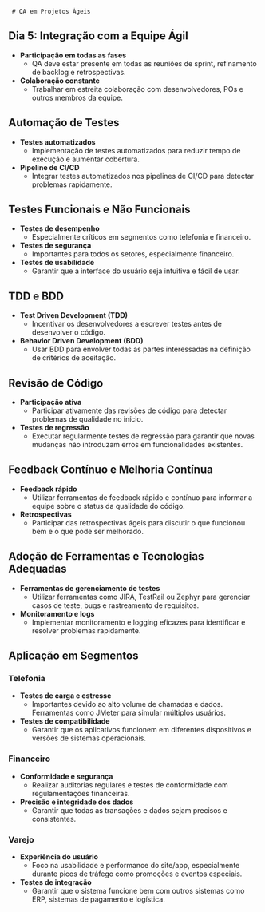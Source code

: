      # QA em Projetos Ágeis

## Dia 5: Integração com a Equipe Ágil
- **Participação em todas as fases**
  - QA deve estar presente em todas as reuniões de sprint, refinamento de backlog e retrospectivas.
- **Colaboração constante**
  - Trabalhar em estreita colaboração com desenvolvedores, POs e outros membros da equipe.

## Automação de Testes
- **Testes automatizados**
  - Implementação de testes automatizados para reduzir tempo de execução e aumentar cobertura.
- **Pipeline de CI/CD**
  - Integrar testes automatizados nos pipelines de CI/CD para detectar problemas rapidamente.

## Testes Funcionais e Não Funcionais
- **Testes de desempenho**
  - Especialmente críticos em segmentos como telefonia e financeiro.
- **Testes de segurança**
  - Importantes para todos os setores, especialmente financeiro.
- **Testes de usabilidade**
  - Garantir que a interface do usuário seja intuitiva e fácil de usar.

## TDD e BDD
- **Test Driven Development (TDD)**
  - Incentivar os desenvolvedores a escrever testes antes de desenvolver o código.
- **Behavior Driven Development (BDD)**
  - Usar BDD para envolver todas as partes interessadas na definição de critérios de aceitação.

## Revisão de Código
- **Participação ativa**
  - Participar ativamente das revisões de código para detectar problemas de qualidade no início.
- **Testes de regressão**
  - Executar regularmente testes de regressão para garantir que novas mudanças não introduzam erros em funcionalidades existentes.

## Feedback Contínuo e Melhoria Contínua
- **Feedback rápido**
  - Utilizar ferramentas de feedback rápido e contínuo para informar a equipe sobre o status da qualidade do código.
- **Retrospectivas**
  - Participar das retrospectivas ágeis para discutir o que funcionou bem e o que pode ser melhorado.

## Adoção de Ferramentas e Tecnologias Adequadas
- **Ferramentas de gerenciamento de testes**
  - Utilizar ferramentas como JIRA, TestRail ou Zephyr para gerenciar casos de teste, bugs e rastreamento de requisitos.
- **Monitoramento e logs**
  - Implementar monitoramento e logging eficazes para identificar e resolver problemas rapidamente.

## Aplicação em Segmentos
### Telefonia
- **Testes de carga e estresse**
  - Importantes devido ao alto volume de chamadas e dados. Ferramentas como JMeter para simular múltiplos usuários.
- **Testes de compatibilidade**
  - Garantir que os aplicativos funcionem em diferentes dispositivos e versões de sistemas operacionais.

### Financeiro
- **Conformidade e segurança**
  - Realizar auditorias regulares e testes de conformidade com regulamentações financeiras.
- **Precisão e integridade dos dados**
  - Garantir que todas as transações e dados sejam precisos e consistentes.

### Varejo
- **Experiência do usuário**
  - Foco na usabilidade e performance do site/app, especialmente durante picos de tráfego como promoções e eventos especiais.
- **Testes de integração**
  - Garantir que o sistema funcione bem com outros sistemas como ERP, sistemas de pagamento e logística.
